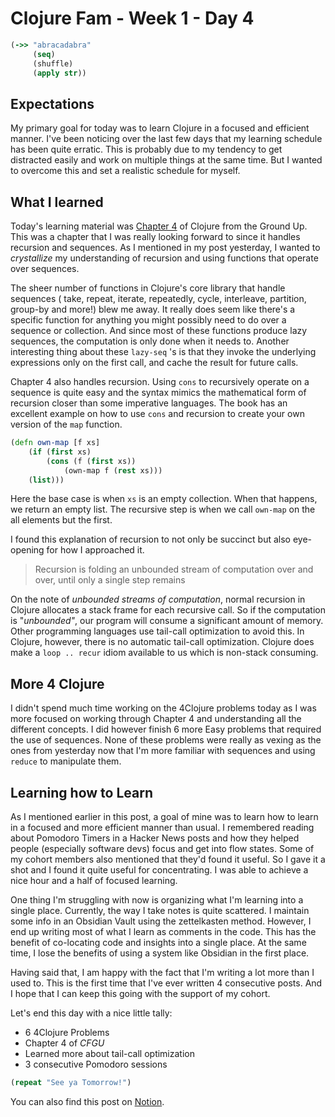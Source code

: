 # Clojure Fam - Week 1 - Day 4

```clojure
(->> "abracadabra"
     (seq)
     (shuffle)
     (apply str))
```

## Expectations

My primary goal for today was to learn Clojure in a focused and efficient manner. I've been noticing over the last few days that my learning schedule has been quite erratic. This is probably due to my tendency to get distracted easily and work on multiple things at the same time. But I wanted to overcome this and set a realistic schedule for myself.

## What I learned

Today's learning material was [Chapter 4](https://aphyr.com/posts/304-clojure-from-the-ground-up-sequences) of Clojure from the Ground Up. This was a chapter that I was really looking forward to since it handles recursion and sequences. As I mentioned in my post yesterday, I wanted to _crystallize_ my understanding of recursion and using functions that operate over sequences.

The sheer number of functions in Clojure's core library that handle sequences ( take, repeat, iterate, repeatedly, cycle, interleave, partition, group-by and more!) blew me away. It really does seem like there's a specific function for anything you might possibly need to do over a sequence or collection. And since most of these functions produce lazy sequences, the computation is only done when it needs to. Another interesting thing about these `lazy-seq` 's is that they invoke the underlying expressions only on the first call, and cache the result for future calls.

Chapter 4 also handles recursion. Using `cons` to recursively operate on a sequence is quite easy and the syntax mimics the mathematical form of recursion closer than some imperative languages. The book has an excellent example on how to use `cons` and recursion to create your own version of the `map` function.

```clojure
(defn own-map [f xs]
	(if (first xs)
		(cons (f (first xs))
			(own-map f (rest xs)))
	(list)))
```

Here the base case is when `xs` is an empty collection. When that happens, we return an empty list. The recursive step is when we call `own-map` on the all elements but the first.

I found this explanation of recursion to not only be succinct but also eye-opening for how I approached it.

> Recursion is folding an unbounded stream of computation over and over, until only a single step remains

On the note of _unbounded streams of computation_, normal recursion in Clojure allocates a stack frame for each recursive call. So if the computation is "_unbounded"_, our program will consume a significant amount of memory. Other programming languages use tail-call optimization to avoid this. In Clojure, however, there is no automatic tail-call optimization. Clojure does make a `loop .. recur` idiom available to us which is non-stack consuming.

## More 4 Clojure

I didn't spend much time working on the 4Clojure problems today as I was more focused on working through Chapter 4 and understanding all the different concepts. I did however finish 6 more Easy problems that required the use of sequences. None of these problems were really as vexing as the ones from yesterday now that I'm more familiar with sequences and using `reduce` to manipulate them.

## Learning how to Learn

As I mentioned earlier in this post, a goal of mine was to learn how to learn in a focused and more efficient manner than usual. I remembered reading about Pomodoro Timers in a Hacker News posts and how they helped people (especially software devs) focus and get into flow states. Some of my cohort members also mentioned that they'd found it useful. So I gave it a shot and I found it quite useful for concentrating. I was able to achieve a nice hour and a half of focused learning.

One thing I'm struggling with now is organizing what I'm learning into a single place. Currently, the way I take notes is quite scattered. I maintain some info in an Obsidian Vault using the zettelkasten method. However, I end up writing most of what I learn as comments in the code. This has the benefit of co-locating code and insights into a single place. At the same time, I lose the benefits of using a system like Obsidian in the first place.

Having said that, I am happy with the fact that I'm writing a lot more than I used to. This is the first time that I've ever written 4 consecutive posts. And I hope that I can keep this going with the support of my cohort.

Let's end this day with a nice little tally:

- 6 4Clojure Problems
- Chapter 4 of _CFGU_
- Learned more about tail-call optimization
- 3 consecutive Pomodoro sessions

```clojure
(repeat "See ya Tomorrow!")
```

You can also find this post on [Notion](https://www.notion.so/itsrainingmani/Clojure-Fam-Week-1-Day-4-9545bfab199241a5bf9e80e4788f6bda).
